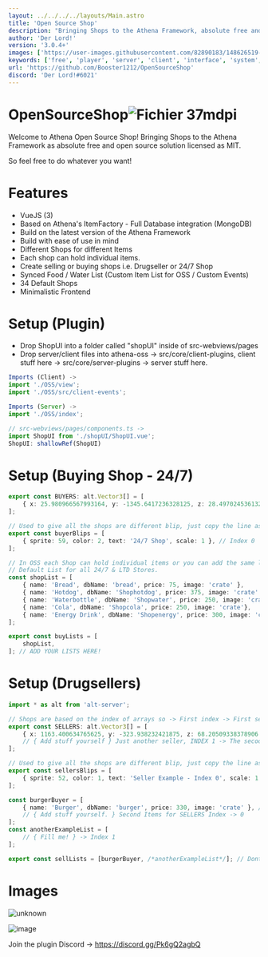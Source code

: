 ```yaml
---
layout: ../../../../layouts/Main.astro
title: 'Open Source Shop'
description: "Bringing Shops to the Athena Framework, absolute free and open source! Licensed under MIT"
author: 'Der Lord!'
version: '3.0.4+'
images: ['https://user-images.githubusercontent.com/82890183/148626519-5dc1ced7-a4d9-4f86-a349-26e58729cea8.png', 'https://user-images.githubusercontent.com/82890183/148335389-30f30d20-1228-45e0-b668-959eb37f7317.png']
keywords: ['free', 'player', 'server', 'client', 'interface', 'system', 'item']
url: 'https://github.com/Booster1212/OpenSourceShop'
discord: 'Der Lord!#6021'
---
```

# OpenSourceShop![Fichier 37mdpi](https://user-images.githubusercontent.com/82890183/148142146-ba173e98-4c11-47d9-95da-6d83de2608af.png)

Welcome to Athena Open Source Shop! 
Bringing Shops to the Athena Framework as absolute free and open source solution licensed as MIT. 

So feel free to do whatever you want!

# Features
- VueJS (3)
- Based on Athena's ItemFactory - Full Database integration (MongoDB)
- Build on the latest version of the Athena Framework
- Build with ease of use in mind
- Different Shops for different Items 
- Each shop can hold individual items.
- Create selling or buying shops i.e. Drugseller or 24/7 Shop
- Synced Food / Water List (Custom Item List for OSS / Custom Events)
- 34 Default Shops
- Minimalistic Frontend

# Setup (Plugin)

- Drop ShopUI into a folder called "shopUI" inside of src-webviews/pages
- Drop server/client files into athena-oss -> src/core/client-plugins, client stuff here -> src/core/server-plugins -> server stuff here.

```typescript
Imports (Client) ->
import './OSS/view';
import './OSS/src/client-events';

Imports (Server) ->
import './OSS/index';

// src-webviews/pages/components.ts ->
import ShopUI from './shopUI/ShopUI.vue';
ShopUI: shallowRef(ShopUI)
```
# Setup (Buying Shop - 24/7)
```typescript
export const BUYERS: alt.Vector3[] = [
    { x: 25.980966567993164, y: -1345.6417236328125, z: 28.497024536132812 } as alt.Vector3, // Index 0
];

// Used to give all the shops are different blip, just copy the line as often as you need it.
export const buyerBlips = [
    { sprite: 59, color: 2, text: '24/7 Shop', scale: 1 }, // Index 0
];

// In OSS each Shop can hold individual items or you can add the same list to a few more stores over and over again.
// Default List for all 24/7 & LTD Stores.
const shopList = [
    { name: 'Bread', dbName: 'bread', price: 75, image: 'crate' },
    { name: 'Hotdog', dbName: 'Shophotdog', price: 375, image: 'crate' },
    { name: 'Waterbottle', dbName: 'Shopwater', price: 250, image: 'crate' },
    { name: 'Cola', dbName: 'Shopcola', price: 250, image: 'crate'},
    { name: 'Energy Drink', dbName: 'Shopenergy', price: 300, image: 'crate'}
];

export const buyLists = [
    shopList,
]; // ADD YOUR LISTS HERE!
```

# Setup (Drugsellers)
```typescript
import * as alt from 'alt-server';

// Shops are based on the index of arrays so -> First index -> First sellList
export const SELLERS: alt.Vector3[] = [
    { x: 1163.400634765625, y: -323.938232421875, z: 68.20509338378906 } as alt.Vector3 // SELLER (SHOP-POS) INDEX -> 0
    // { Add stuff yourself } Just another seller, INDEX 1 -> The secoond list will get into this position.
];

// Used to give all the shops are different blip, just copy the line as often as you need it.
export const sellersBlips = [
    { sprite: 52, color: 1, text: 'Seller Example - Index 0', scale: 1 }, // Index 0
];

const burgerBuyer = [
    { name: 'Burger', dbName: 'burger', price: 330, image: 'crate' }, // SellList INDEX -> 0
    // { Add stuff yourself. } Second Items for SELLERS Index -> 0
];
const anotherExampleList = [
    // { Fill me! } -> Index 1
];

export const sellLists = [burgerBuyer, /*anotherExampleList*/]; // Dont forget to add custom item lists here

```

# Images
![unknown](https://user-images.githubusercontent.com/82890183/148910952-470985fe-5fed-41ed-8b87-08c9977f71c2.png)

![image](https://user-images.githubusercontent.com/82890183/148634183-00270cd2-ba69-4a46-94ba-58434967c890.png)

Join the plugin Discord -> https://discord.gg/Pk6gQ2agbQ

